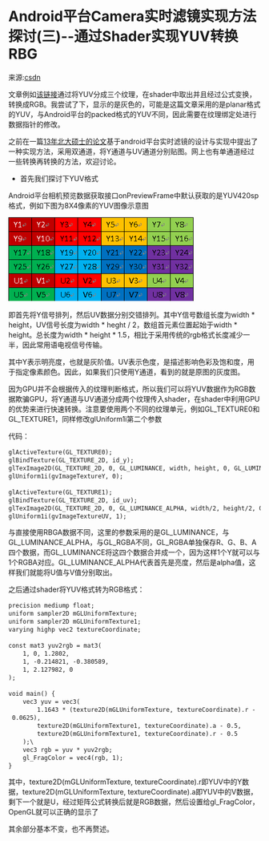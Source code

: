 #  Android平台Camera实时滤镜实现方法探讨(三)--通过Shader实现YUV转换RBG

来源:[csdn](http://blog.csdn.net/oshunz/article/details/50055057)

[YUV-RGB-by-GPU]:http://blog.csdn.net/xiaoguaihai/article/details/8672631

[beijing-university-paper]:http://xueshu.baidu.com/s?wd=paperuri:(a8530871a72bc60b6353a594a1913c68)&filter=sc_long_sign&sc_ks_para=q%3D%E5%9F%BA%E4%BA%8Eandroid%E5%B9%B3%E5%8F%B0%E5%AE%9E%E6%97%B6%E6%BB%A4%E9%95%9C%E7%9A%84%E8%AE%BE%E8%AE%A1%E4%B8%8E%E5%AE%9E%E7%8E%B0&tn=SE_baiduxueshu_c1gjeupa&ie=utf-8

文章例如[该链接][YUV-RGB-by-GPU]通过将YUV分成三个纹理，在shader中取出并且经过公式变换，转换成RGB。我尝试了下，显示的是灰色的，可能是这篇文章采用的是planar格式的YUV，与Android平台的packed格式的YUV不同，因此需要在纹理绑定处进行数据指针的修改。

之前在一篇[13年北大硕士的论文][beijing-university-paper]基于android平台实时滤镜的设计与实现中提出了一种实现方法，采用双通道，将Y通道与UV通道分别贴图。网上也有单通道经过一些转换再转换的方法，欢迎讨论。

* 首先我们探讨下YUV格式

Android平台相机预览数据获取接口onPreviewFrame中默认获取的是YUV420sp格式，例如下图为8X4像素的YUV图像示意图

![](YUV-format-image.png)

即首先将Y信号排列，然后UV数据分别交错排列。其中Y信号数组长度为width * height，UV信号长度为width * heght / 2，数组首元素位置起始于width * height。总长度为width * height * 1.5，相比于采用传统的rgb格式长度减少一半，因此常用语电视信号传输。

其中Y表示明亮度，也就是灰阶值。UV表示色度，是描述影响色彩及饱和度，用于指定像素颜色。因此，如果我们只使用Y通道，看到的就是原图的灰度图。

因为GPU并不会根据传入的纹理判断格式，所以我们可以将YUV数据作为RGB数据欺骗GPU，将Y通道与UV通道分成两个纹理传入shader，在shader中利用GPU的优势来进行快速转换。注意要使用两个不同的纹理单元，例如GL_TEXTURE0和GL_TEXTURE1，同样修改glUniform1i第二个参数

代码：

```
glActiveTexture(GL_TEXTURE0);  
glBindTexture(GL_TEXTURE_2D, id_y);  
glTexImage2D(GL_TEXTURE_2D, 0, GL_LUMINANCE, width, height, 0, GL_LUMINANCE, GL_UNSIGNED_BYTE, data);  
glUniform1i(gvImageTextureY, 0);  
  
glActiveTexture(GL_TEXTURE1);  
glBindTexture(GL_TEXTURE_2D, id_uv);  
glTexImage2D(GL_TEXTURE_2D, 0, GL_LUMINANCE_ALPHA, width/2, height/2, 0, GL_LUMINANCE_ALPHA, GL_UNSIGNED_BYTE, data + width*height);  
glUniform1i(gvImageTextureUV, 1);
```

与直接使用RBGA数据不同，这里的参数采用的是GL_LUMINANCE，与GL_LUMINANCE_ALPHA，与GL_RGBA不同，GL_RGBA单独保存R、G、B、A四个数据，而GL_LUMINANCE将这四个数据合并成一个，因为这样1个Y就可以与1个RGBA对应。GL_LUMINANCE_ALPHA代表首先是亮度，然后是alpha值，这样我们就能将U值与V值分别取出。

之后通过shader将YUV格式转为RGB格式：

```
precision mediump float;  
uniform sampler2D mGLUniformTexture;  
uniform sampler2D mGLUniformTexture1;  
varying highp vec2 textureCoordinate;  
  
const mat3 yuv2rgb = mat3(  
    1, 0, 1.2802,  
    1, -0.214821, -0.380589,  
    1, 2.127982, 0  
);  
  
void main() {  
    vec3 yuv = vec3(  
        1.1643 * (texture2D(mGLUniformTexture, textureCoordinate).r - 0.0625),  
        texture2D(mGLUniformTexture1, textureCoordinate).a - 0.5,  
        texture2D(mGLUniformTexture1, textureCoordinate).r - 0.5  
    );\  
    vec3 rgb = yuv * yuv2rgb;  
    gl_FragColor = vec4(rgb, 1);  
}  
```

其中，texture2D(mGLUniformTexture, textureCoordinate).r即YUV中的Y数据，texture2D(mGLUniformTexture, textureCoordinate).a即YUV中的V数据，剩下一个就是U，经过矩阵公式转换后就是RGB数据，然后设置给gl_FragColor，OpenGL就可以正确的显示了

其余部分基本不变，也不再赘述。